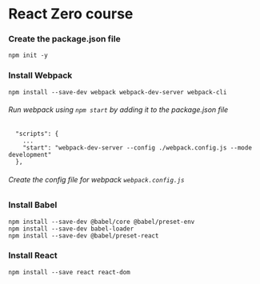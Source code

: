 # React Zero course


### Create the package.json file
```npm init -y```

### Install Webpack
```npm install --save-dev webpack webpack-dev-server webpack-cli```

###### Run webpack using `npm start` by adding it to the package.json file
````
  "scripts": {
    ...
    "start": "webpack-dev-server --config ./webpack.config.js --mode development"
  },
````

###### Create the config file for webpack `webpack.config.js`

### Install Babel
```
npm install --save-dev @babel/core @babel/preset-env
npm install --save-dev babel-loader
npm install --save-dev @babel/preset-react
```

### Install React
```npm install --save react react-dom```
